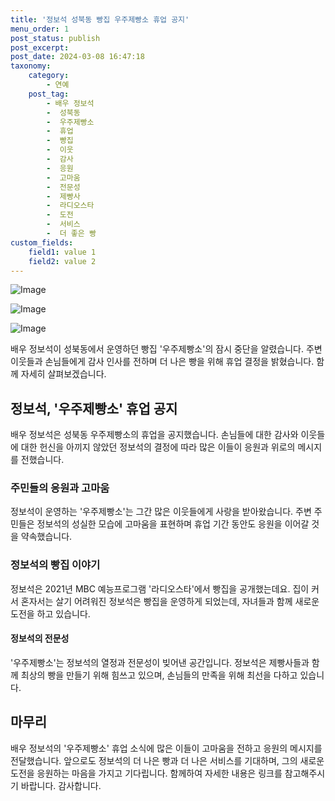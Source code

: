 ```yaml
---
title: '정보석 성북동 빵집 우주제빵소 휴업 공지'
menu_order: 1
post_status: publish
post_excerpt: 
post_date: 2024-03-08 16:47:18
taxonomy:
    category:
        - 연예
    post_tag:
        - 배우 정보석
        -  성북동
        -  우주제빵소
        -  휴업
        -  빵집
        -  이웃
        -  감사
        -  응원
        -  고마움
        -  전문성
        -  제빵사
        -  라디오스타
        -  도전
        -  서비스
        -  더 좋은 빵
custom_fields:
    field1: value 1
    field2: value 2
---
```


![Image](https://ssl.pstatic.net/mimgnews/image/311/2024/03/08/0001699717_001_20240308080404416.jpg?type=w540)

![Image](https://mimgnews.pstatic.net/image/311/2024/03/08/0001699717_002_20240308080404464.jpg?type=w540)

![Image](https://ssl.pstatic.net/mimgnews/image/311/2024/03/08/0001699717_003_20240308080404537.jpg?type=w540)

배우 정보석이 성북동에서 운영하던 빵집 '우주제빵소'의 잠시 중단을 알렸습니다. 주변 이웃들과 손님들에게 감사 인사를 전하며 더 나은 빵을 위해 휴업 결정을 밝혔습니다. 함께 자세히 살펴보겠습니다.
## 정보석, '우주제빵소' 휴업 공지
배우 정보석은 성북동 우주제빵소의 휴업을 공지했습니다. 손님들에 대한 감사와 이웃들에 대한 헌신을 아끼지 않았던 정보석의 결정에 따라 많은 이들이 응원과 위로의 메시지를 전했습니다.
### 주민들의 응원과 고마움
정보석이 운영하는 '우주제빵소'는 그간 많은 이웃들에게 사랑을 받아왔습니다. 주변 주민들은 정보석의 성실한 모습에 고마움을 표현하며 휴업 기간 동안도 응원을 이어갈 것을 약속했습니다.
### 정보석의 빵집 이야기
정보석은 2021년 MBC 예능프로그램 '라디오스타'에서 빵집을 공개했는데요. 집이 커서 혼자서는 살기 어려워진 정보석은 빵집을 운영하게 되었는데, 자녀들과 함께 새로운 도전을 하고 있습니다. 
#### 정보석의 전문성
'우주제빵소'는 정보석의 열정과 전문성이 빚어낸 공간입니다. 정보석은 제빵사들과 함께 최상의 빵을 만들기 위해 힘쓰고 있으며, 손님들의 만족을 위해 최선을 다하고 있습니다.
## 마무리
배우 정보석의 '우주제빵소' 휴업 소식에 많은 이들이 고마움을 전하고 응원의 메시지를 전달했습니다. 앞으로도 정보석의 더 나은 빵과 더 나은 서비스를 기대하며, 그의 새로운 도전을 응원하는 마음을 가지고 기다립니다. 함께하여 자세한 내용은 링크를 참고해주시기 바랍니다. 감사합니다.
